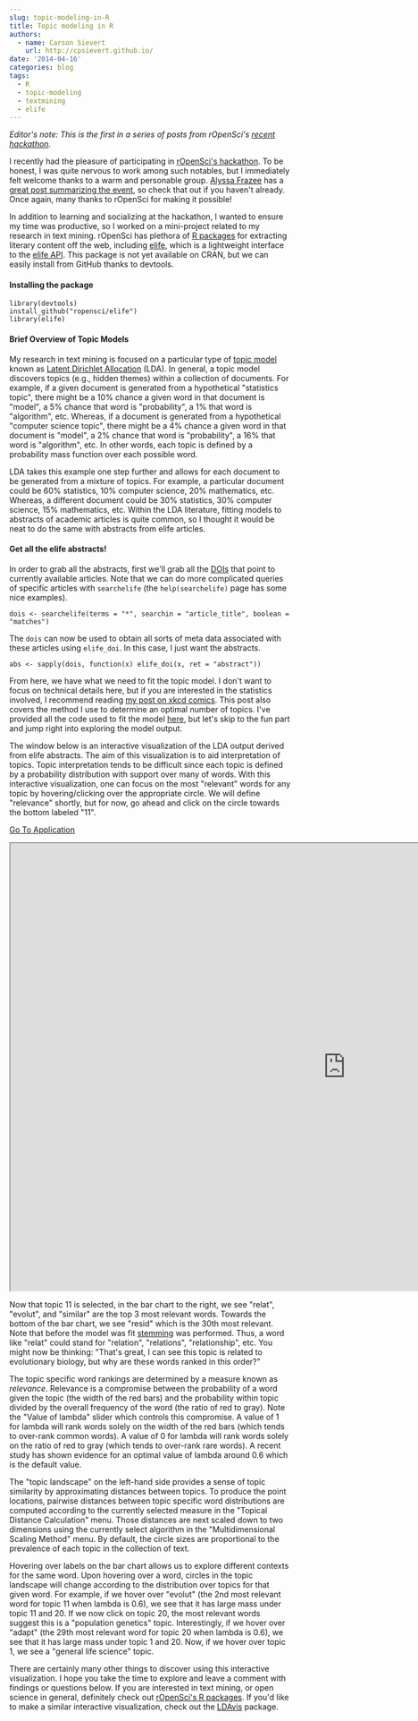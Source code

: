 ```yaml
---
slug: topic-modeling-in-R
title: Topic modeling in R
authors:
  - name: Carson Sievert
    url: http://cpsievert.github.io/
date: '2014-04-16'
categories: blog
tags:
  - R
  - topic-modeling
  - textmining
  - elife
---
```



_Editor's note: This is the first in a series of posts from rOpenSci's [recent hackathon](http://ropensci.github.io/hackathon/)._

I recently had the pleasure of participating in [rOpenSci's hackathon](https://github.com/ropensci/hackathon/). To be honest, I was quite nervous to work among such notables, but I immediately felt welcome thanks to a warm and personable group. [Alyssa Frazee](http://alyssafrazee.com/) has a [great post summarizing the event](http://simplystatistics.org/2014/04/10/the-ropensci-hackathon-ropenhack/), so check that out if you haven't already. Once again, many thanks to rOpenSci for making it possible!

In addition to learning and socializing at the hackathon, I wanted to ensure my time was productive, so I worked on a mini-project related to my research in text mining. rOpenSci has plethora of [R packages](http://ropensci.org/packages/index.html) for extracting literary content off the web, including [elife](https://github.com/ropensci/elife), which is a lightweight interface to the [elife API](http://dev.elifesciences.org/). This package is not yet available on CRAN, but we can easily install from GitHub thanks to devtools.

#### Installing the package

```
library(devtools)
install_github("ropensci/elife")
library(elife)
```

#### Brief Overview of Topic Models

My research in text mining is focused on a particular type of [topic model](http://en.wikipedia.org/wiki/Topic_model) known as [Latent Dirichlet Allocation](http://en.wikipedia.org/wiki/Latent_Dirichlet_allocation) (LDA). In general, a topic model discovers topics (e.g., hidden themes) within a collection of documents. For example, if a given document is generated from a hypothetical "statistics topic", there might be a 10% chance a given word in that document is "model", a 5% chance that word is "probability", a 1% that word is "algorithm", etc. Whereas, if a document is generated from a hypothetical "computer science topic", there might be a 4% chance a given word in that document is "model", a 2% chance that word is "probability", a 16% that word is "algorithm", etc. In other words, each topic is defined by a probability mass function over each possible word.

LDA takes this example one step further and allows for each document to be generated from a mixture of topics. For example, a particular document could be 60% statistics, 10% computer science, 20% mathematics, etc. Whereas, a different document could be 30% statistics, 30% computer science, 15% mathematics, etc. Within the LDA literature, fitting models to abstracts of academic articles is quite common, so I thought it would be neat to do the same with abstracts from elife articles.

#### Get all the elife abstracts!

In order to grab all the abstracts, first we'll grab all the [DOIs](http://en.wikipedia.org/wiki/Digital_object_identifier) that point to currently available articles. Note that we can do more complicated queries of specific articles with `searchelife` (the `help(searchelife)` page has some nice examples).

```
dois <- searchelife(terms = "*", searchin = "article_title", boolean = "matches")
```

The `dois` can now be used to obtain all sorts of meta data associated with these articles using `elife_doi`. In this case, I just want the abstracts.

```
abs <- sapply(dois, function(x) elife_doi(x, ret = "abstract"))
```

From here, we have what we need to fit the topic model. I don't want to focus on technical details here, but if you are interested in the statistics involved, I recommend reading [my post on xkcd comics](http://cpsievert.github.io/xkcd/). This post also covers the method I use to determine an optimal number of topics. I've provided all the code used to fit the model [here](https://github.com/cpsievert/cpsievert.github.com/blob/master/elife/elife.R), but let's skip to the fun part and jump right into exploring the model output.

The window below is an interactive visualization of the LDA output derived from elife abstracts. The aim of this visualization is to aid interpretation of topics. Topic interpretation tends to be difficult since each topic is defined by a probability distribution with support over many of words. With this interactive visualization, one can focus on the most "relevant" words for any topic by hovering/clicking over the appropriate circle. We will define "relevance" shortly, but for now, go ahead and click on the circle towards the bottom labeled "11".

<a href="https://gallery.shinyapps.io/LDAelife/" target="_blank">Go To Application</a>

</div><div class="col-sm-10 col-lg-10">
<iframe src="https://gallery.shinyapps.io/LDAelife/" width="1200" height = "800"></iframe></div><div class="col-sm-8 col-sm-offset-2">

Now that topic 11 is selected, in the bar chart to the right, we see "relat", "evolut", and "similar" are the top 3 most relevant words. Towards the bottom of the bar chart, we see "resid" which is the 30th most relevant. Note that before the model was fit [stemming](http://en.wikipedia.org/wiki/Stemming) was performed. Thus, a word like "relat" could stand for "relation", "relations", "relationship", etc. You might now be thinking: "That's great, I can see this topic is related to evolutionary biology, but why are these words ranked in this order?"

The topic specific word rankings are determined by a measure known as *relevance*. Relevance is a compromise between the probability of a word given the topic (the width of the red bars) and the probability within topic divided by the overall frequency of the word (the ratio of red to gray). Note the "Value of lambda" slider which controls this compromise. A value of 1 for lambda will rank words solely on the width of the red bars (which tends to over-rank common words). A value of 0 for lambda will rank words solely on the ratio of red to gray (which tends to over-rank rare words). A recent study has shown evidence for an optimal value of lambda around 0.6 which is the default value.

The "topic landscape" on the left-hand side provides a sense of topic similarity by approximating distances between topics. To produce the point locations, pairwise distances between topic specific word distributions are computed according to the currently selected measure in the "Topical Distance Calculation" menu. Those distances are next scaled down to two dimensions using the currently select algorithm in the "Multidimensional Scaling Method" menu. By default, the circle sizes are proportional to the prevalence of each topic in the collection of text.

Hovering over labels on the bar chart allows us to explore different contexts for the same word. Upon hovering over a word, circles in the topic landscape will change according to the distribution over topics for that given word. For example, if we hover over "evolut" (the 2nd most relevant word for topic 11 when lambda is 0.6), we see that it has large mass under topic 11 and 20. If we now click on topic 20, the most relevant words suggest this is a "population genetics" topic. Interestingly, if we hover over "adapt" (the 29th most relevant word for topic 20 when lambda is 0.6), we see that it has large mass under topic 1 and 20. Now, if we hover over topic 1, we see a "general life science" topic.

There are certainly many other things to discover using this interactive visualization. I hope you take the time to explore and leave a comment with findings or questions below. If you are interested in text mining, or open science in general, definitely check out [rOpenSci's R packages](http://ropensci.org/packages/index.html). If you'd like to make a similar interactive visualization, check out the [LDAvis](https://github.com/cpsievert/LDAvis/) package.
